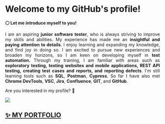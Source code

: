 <h1><b>Welcome to my GitHub's profile! </b></h1> 
<p><b> ⚪ Let me introduce myself to you!</b></p>
<p></p>
<p align="justify"> 
I am an aspiring <b> junior software tester</b>, who is always striving to improve my skills and abilities. My experience has made me an <b>insightful and paying attention to details</b>. I enjoy learning and expanding my knowledge, and find joy in doing so. I am excited to pursue new experiences and broaden my horizons, so I am keen on developing myself in <b>test automation.</b> Through my training, I am familiar with areas such as <b>exploratory testing, testing websites and mobile applications, REST API testing, creating test cases and reports, and reporting defects</b>. I'm still learning tools such as <b>SQL</b>, <b>Postman</b>, <b>Cypress</b>. So far I have also met <b>Chrome DevTools</b>, <b>VSC</b>, <b>Jira</b>, <b>Confluence</b>, <b>GIT</b>, and <b>GitHub</b>. 
 
<p>Are you interested in my profile? &#129300;</p>

<img src="!https://user-images.githubusercontent.com/117541170/236679899-6f58178a-3027-4d60-a144-5d1e82e7828f.jpg">

<h2><b><a href="https://github.com/amiszkiel/MY-PORTFOLIO"> &#x2728; MY PORTFOLIO <p></p></a></b></h2>
<!--
**amiszkiel/amiszkiel** is a ✨ _special_ ✨ repository because its `README.md` (this file) appears on your GitHub profile.

Here are some ideas to get you started:

- 🔭 I’m currently working on ...
- 🌱 I’m currently learning ...
- 👯 I’m looking to collaborate on ...
- 🤔 I’m looking for help with ...
- 💬 Ask me about ...
- 📫 How to reach me: ...
- 😄 Pronouns: ...
- ⚡ Fun fact: ...
-->
